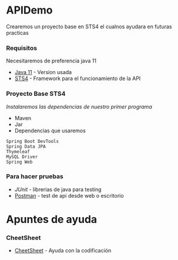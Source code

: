 # APIDemo
Crearemos un proyecto base en STS4 el cualnos ayudara en futuras practicas

### Requisitos
Necesitaremos de preferencia java 11

  * [Java 11](https://www.oracle.com/mx/java/technologies/javase/jdk11-archive-downloads.html) - Version usada
  * [STS4](https://spring.io/tools) - Framework para el funcionamiento de la API

### Proyecto Base STS4
_Instalaremos las dependencias de nuestro primer programa_

 * Maven
 * Jar
 * Dependencias que usaremos

```
Spring Boot DevTools
Spring Data JPA
Thymeleaf
MySQL Driver
Spring Web
```

### Para hacer pruebas

  * _JUnit_ - librerias de java para testing
  * [Postman](https://www.postman.com/downloads/) - test de api desde web o escritorio

# Apuntes de ayuda

### CheetSheet

 * [CheetSheet](https://introcs.cs.princeton.edu/java/11cheatsheet/) - Ayuda con la codificación 